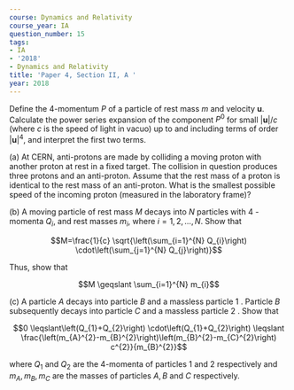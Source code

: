 ```yaml
---
course: Dynamics and Relativity
course_year: IA
question_number: 15
tags:
- IA
- '2018'
- Dynamics and Relativity
title: 'Paper 4, Section II, A '
year: 2018
---
```




Define the 4-momentum $P$ of a particle of rest mass $m$ and velocity $\mathbf{u}$. Calculate the power series expansion of the component $P^{0}$ for small $|\mathbf{u}| / c$ (where $c$ is the speed of light in vacuo) up to and including terms of order $|\mathbf{u}|^{4}$, and interpret the first two terms.

(a) At CERN, anti-protons are made by colliding a moving proton with another proton at rest in a fixed target. The collision in question produces three protons and an anti-proton. Assume that the rest mass of a proton is identical to the rest mass of an anti-proton. What is the smallest possible speed of the incoming proton (measured in the laboratory frame)?

(b) A moving particle of rest mass $M$ decays into $N$ particles with 4 -momenta $Q_{i}$, and rest masses $m_{i}$, where $i=1,2, \ldots, N$. Show that

$$M=\frac{1}{c} \sqrt{\left(\sum_{i=1}^{N} Q_{i}\right) \cdot\left(\sum_{j=1}^{N} Q_{j}\right)}$$

Thus, show that

$$M \geqslant \sum_{i=1}^{N} m_{i}$$

(c) A particle $A$ decays into particle $B$ and a massless particle 1 . Particle $B$ subsequently decays into particle $C$ and a massless particle 2 . Show that

$$0 \leqslant\left(Q_{1}+Q_{2}\right) \cdot\left(Q_{1}+Q_{2}\right) \leqslant \frac{\left(m_{A}^{2}-m_{B}^{2}\right)\left(m_{B}^{2}-m_{C}^{2}\right) c^{2}}{m_{B}^{2}}$$

where $Q_{1}$ and $Q_{2}$ are the 4-momenta of particles 1 and 2 respectively and $m_{A}, m_{B}, m_{C}$ are the masses of particles $A, B$ and $C$ respectively.